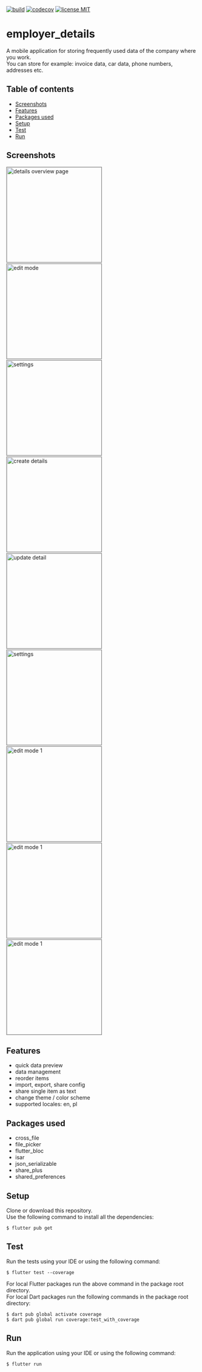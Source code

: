 <a href="https://github.com/gzaber/employer_details/actions"><img src="https://img.shields.io/github/actions/workflow/status/gzaber/employer_details/main.yaml" alt="build"></a>
<a href="https://codecov.io/gh/gzaber/employer_details"><img src="https://codecov.io/gh/gzaber/employer_details/branch/master/graph/badge.svg" alt="codecov"></a>
<a href="https://opensource.org/licenses/MIT"><img src="https://img.shields.io/github/license/gzaber/employer_details" alt="license MIT"></a>

# employer_details

A mobile application for storing frequently used data of the company where you work.  
You can store for example: invoice data, car data, phone numbers, addresses etc.

## Table of contents

- [Screenshots](#screenshots)
- [Features](#features)
- [Packages used](#packages-used)
- [Setup](#setup)
- [Test](#test)
- [Run](#run)

## Screenshots

[<img alt="details overview page" style="border: .5px solid grey" width="250px"  src=".screenshots/details_overview.png" />](.screenshots/details_overview.png)
&nbsp;
[<img alt="edit mode" width="250px" style="border: .5px solid grey"  src=".screenshots/edit_mode.png" />](.screenshots/edit_mode.png)
&nbsp;
[<img alt="settings" width="250px" style="border: .5px solid grey"  src=".screenshots/settings.png" />](.screenshots/settings.png)
&nbsp;
[<img alt="create details" width="250px" style="border: .5px solid grey"  src=".screenshots/create_detail.png" />](.screenshots/create_detail.png)
&nbsp;
[<img alt="update detail" width="250px" style="border: .5px solid grey"  src=".screenshots/update_detail.png" />](.screenshots/update_detail.png)
&nbsp;
[<img alt="settings" width="250px" style="border: .5px solid grey"  src=".screenshots/vid_settings.gif" />](.screenshots/vid_settings.gif)
&nbsp;
[<img alt="edit mode 1" width="250px" style="border: .5px solid grey"  src=".screenshots/vid1_edit_mode.gif" />](.screenshots/vid1_edit_mode.gif)
&nbsp;
[<img alt="edit mode 1" width="250px" style="border: .5px solid grey"  src=".screenshots/vid2_edit_mode.gif" />](.screenshots/vid2_edit_mode.gif)
&nbsp;
[<img alt="edit mode 1" width="250px" style="border: .5px solid grey"  src=".screenshots/vid3_edit_mode.gif" />](.screenshots/vid3_edit_mode.gif)

## Features

- quick data preview
- data management
- reorder items
- import, export, share config
- share single item as text
- change theme / color scheme
- supported locales: en, pl

## Packages used

- cross_file
- file_picker
- flutter_bloc
- isar
- json_serializable
- share_plus
- shared_preferences

## Setup

Clone or download this repository.  
Use the following command to install all the dependencies:

```
$ flutter pub get
```

## Test

Run the tests using your IDE or using the following command:

```
$ flutter test --coverage
```

For local Flutter packages run the above command in the package root directory.  
For local Dart packages run the following commands in the package root directory:

```
$ dart pub global activate coverage
$ dart pub global run coverage:test_with_coverage
```

## Run

Run the application using your IDE or using the following command:

```
$ flutter run
```
